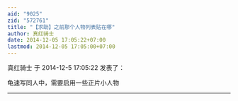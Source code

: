```yaml
---
aid: "9025"
zid: "572761"
title: "【求助】之前那个人物列表贴在哪"
author: 真红骑士
date: 2014-12-05 17:05:22+07:00
lastmod: 2014-12-05 17:05:00+07:00
---
```


真红骑士 于 2014-12-5 17:05:22 发表了：

龟速写同人中，需要启用一些正片小人物

---

